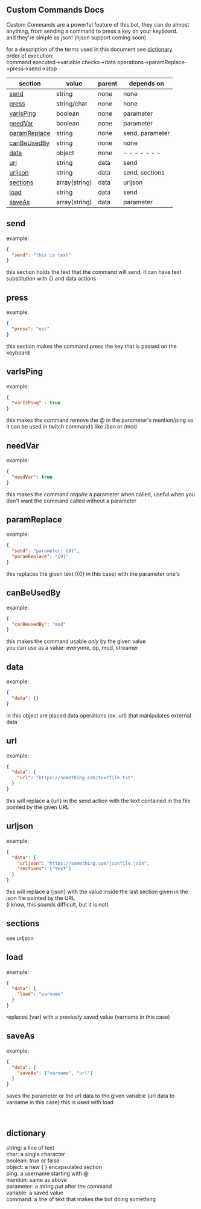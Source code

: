 Custom Commands Docs
-
Custom Commands are a powerful feature of this bot, they can do almost anything, from
sending a command to press a key on your keyboard.<br>
and they're simple as json! (hjson support coming soon)

for a description of the terms used in this document see [dictionary](#dictionary)<br>
order of execution:<br>
command executed->variable checks->data operations->paramReplace->press->send->stop

|section|value|parent|depends on|
|-------|-----|------|----------|
|[send]()|string|none|none|
|[press]()|string/char|none|none|
|[varIsPing]()|boolean|none|parameter|
|[needVar]()|boolean|none|parameter|
|[paramReplace]()|string|none|send, parameter|
|[canBeUsedBy]()|string|none|none|
|[data]()|object|none|- - - - - - -|
|[url]()|string|data|send|
|[urljson]()|string|data|send, sections|
|[sections]()|array(string)|data|urljson|
|[load]()|string|data|send|
|[saveAs]()|array(string)|data|parameter|

send
-
example:
```json
{
  "send": "this is text"
}
```
this section holds the text that the command will send,
it can have text substitution with {} and data actions

press
-
example:
```json
{
  "press": "esc"
}
```
this section makes the command press the key that is passed on the keyboard

varIsPing
-
example:
```json
{
  "varIsPing" : true
}
```
this makes the command remove the @ in the parameter's mention/ping so it can be used in twitch commands
like /ban or /mod

needVar
-
example:
```json
{
  "needVar": true
}
```
this makes the command _require_ a parameter when called, useful when you don't want the
command called without a parameter

paramReplace
-
example:
```json
{
  "send": "parameter: {0}", 
  "paramReplace": "{0}" 
}
```
this replaces the given text ({0} in this case) with the parameter one's<br>

canBeUsedBy
-
example:
```json
{
  "canBeusedBy": "mod" 
}
```
this makes the command usable _only_ by the given value<br>
you can use as a value: everyone, op, mod, streamer

data
-
example:
```json
{
  "data": {}
}
```
in this object are placed data operations (ex. url) that manipulates external data

url
-
example:
```json
{
  "data": {
    "url": "https://something.com/textfile.txt"
  }
}
```
this will replace a {url} in the send action with the text contained in the file pointed by the given URL

urljson
-
example:
```json
{
  "data": {
    "urljson": "https://something.com/jsonfile.json",
    "sections": ["text"]
  }
}
```
this will replace a {json} with the value inside the last section given in the json file pointed by the URL<br>
(i know, this sounds difficult, but it is not)

sections
-
see urljson

load
-
example:
```json
{
  "data": {
    "load": "varname"
  }
}
```
replaces {var} with a previusly saved value (varname in this case)

saveAs
-
example:
```json
{
  "data": {
    "saveAs": ["varname", "url"]
  }
}
```
saves the parameter or the url data to the given variable (url data to varname in this case)
this is used with load

<br>


dictionary
-
string: a line of text<br>
char: a single character<br>
boolean: true or false<br>
object: a new { } encapsulated section<br>
ping: a username starting with @<br>
mention: same as above<br>
parameter: a string put after the command<br>
variable: a saved value<br>
command: a line of text that makes the bot doing something<br>